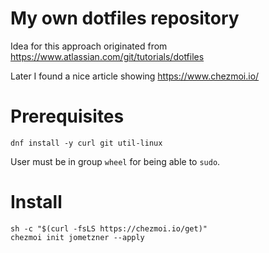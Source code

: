 # My own dotfiles repository
Idea for this approach originated from https://www.atlassian.com/git/tutorials/dotfiles

Later I found a nice article showing https://www.chezmoi.io/

# Prerequisites #
```
dnf install -y curl git util-linux
```
User must be in group `wheel` for being able to `sudo`.

# Install #
```
sh -c "$(curl -fsLS https://chezmoi.io/get)"
chezmoi init jometzner --apply
```
